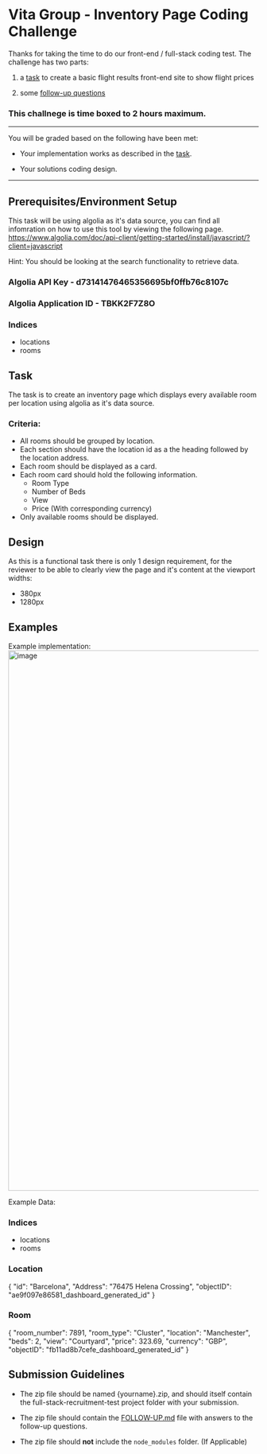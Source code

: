 # Vita Group - Inventory Page Coding Challenge

Thanks for taking the time to do our front-end / full-stack coding test. The challenge has two parts:

1) a [task](#task) to create a basic flight results front-end site to show flight prices

2) some [follow-up questions](./FOLLOW-UP.md)

### This challnege is time boxed to 2 hours maximum.

----

You will be graded based on the following have been met:

* Your implementation works as described in the [task](#task).

* Your solutions coding design.

----

## Prerequisites/Environment Setup

This task will be using algolia as it's data source, you can find all infomration on how to use this tool by viewing the following page.
https://www.algolia.com/doc/api-client/getting-started/install/javascript/?client=javascript

Hint: You should be looking at the search functionality to retrieve data.


### Algolia API Key - d73141476465356695bf0ffb76c8107c
### Algolia Application ID - TBKK2F7Z8O

### Indices
- locations
- rooms

## Task

The task is to create an inventory page which displays every available room per location using algolia as it's data source.

### Criteria:

- All rooms should be grouped by location.
- Each section should have the location id as a the heading followed by the location address.
- Each room should be displayed as a card.
- Each room card should hold the following information.
  - Room Type
  - Number of Beds
  - View
  - Price (With corresponding currency)
- Only available rooms should be displayed.
  
## Design

As this is a functional task there is only 1 design requirement, for the reviewer to be able to clearly view the page and it's content at the viewport widths:
- 380px
- 1280px

## Examples 

Example implementation: 
<img width="1087" alt="image" src="https://user-images.githubusercontent.com/49638882/183100251-b8a4328c-c7a3-4b37-b851-b7b3b653acdb.png">

Example Data:

### Indices
- locations
- rooms

### Location

{
  "id": "Barcelona",
  "Address": "76475 Helena Crossing",
  "objectID": "ae9f097e86581_dashboard_generated_id"
}

### Room
{
  "room_number": 7891,
  "room_type": "Cluster",
  "location": "Manchester",
  "beds": 2,
  "view": "Courtyard",
  "price": 323.69,
  "currency": "GBP",
  "objectID": "fb11ad8b7cefe_dashboard_generated_id"
}

## Submission Guidelines

* The zip file should be named {yourname}.zip, and should itself contain the full-stack-recruitment-test project folder with your submission.

* The zip file should contain the [FOLLOW-UP.md](./FOLLOW-UP.md) file with answers to the follow-up questions.

* The zip file should **not** include the `node_modules` folder. (If Applicable)

